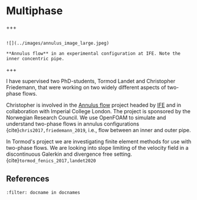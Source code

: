 # Multiphase

+++

```{sidebar} Annulus flow

![](../images/annulus_image_large.jpeg)

**Annulus flow** in an experimental configuration at IFE. Note the inner concentric pipe.
```

+++

I have supervised two PhD-students, Tormod Landet and Christopher Friedemann,
that were working on two widely different aspects of two-phase flows.

Christopher is involved in the [Annulus flow](https://prosjektbanken.forskningsradet.no/#/project/NFR/255481/Sprak=en) project headed by [IFE](https://www.ife.no) and in collaboration with
Imperial College London. The project is sponsored by the Norwegian Research
Council. We use OpenFOAM to simulate and understand two-phase flows in annulus
configurations {cite}`chris2017,friedemann_2019`, i.e., flow between an inner and outer pipe.

In Tormod's project we are investigating finite element methods for use with two-phase flows. We
are looking into slope limiting of the velocity field in a discontinuous
Galerkin and divergence free setting. {cite}`tormod_fenics_2017,landet2020`

## References

```{bibliography} ../../references.bib
:filter: docname in docnames
```
